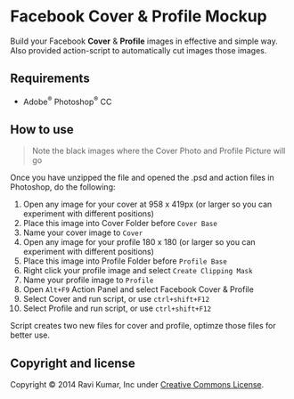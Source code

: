 # Facebook Cover & Profile Mockup
Build your Facebook **Cover** & **Profile** images in effective and simple way. <br>
Also provided action-script to automatically cut images those images.

## Requirements
+ Adobe<sup>&#0174;</sup> Photoshop<sup>&#0174;</sup> CC

## How to use

> Note the black images where the Cover Photo and Profile Picture will go

Once you have unzipped the file and opened the .psd and action files in Photoshop, do the following:

  1. Open any image for your cover at 958 x 419px (or larger so you can experiment with different positions)
  2. Place this image into Cover Folder before `Cover Base`
  3. Name your cover image to `Cover`
  3. Open any image for your profile 180 x 180 (or larger so you can experiment with different positions)
  4. Place this image into Profile Folder before `Profile Base`
  5. Right click your profile image and select `Create Clipping Mask`
  6. Name your profile image to `Profile`
  7. Open `Alt+F9` Action Panel and select Facebook Cover & Profile
  8. Select Cover and run script, or use `ctrl+shift+F12` 
  9. Select Profile and run script, or use `ctrl+shift+F12`

Script creates two new files for cover and profile, optimze those files for better use.

## Copyright and license

Copyright &#0169; 2014 Ravi Kumar, Inc under [Creative Commons License](http://creativecommons.org/licenses/by-sa/3.0/).